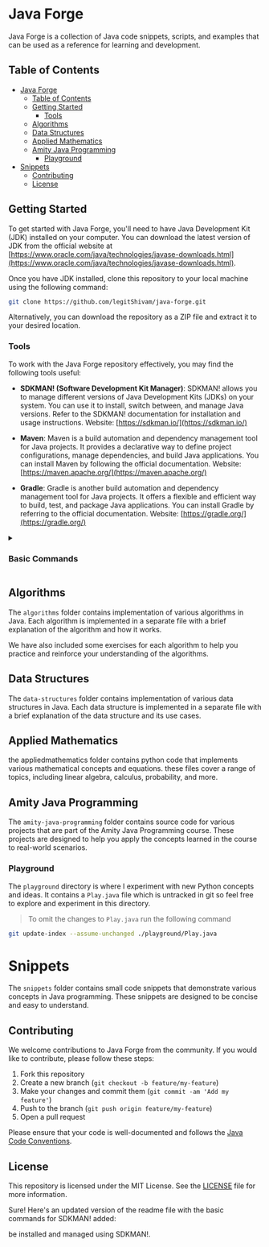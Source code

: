 # Java Forge

Java Forge is a collection of Java code snippets, scripts, and examples that can be used as a reference for learning and development.

## Table of Contents

- [Java Forge](#java-forge)
  - [Table of Contents](#table-of-contents)
  - [Getting Started](#getting-started)
    - [Tools](#tools)
  - [Algorithms](#algorithms)
  - [Data Structures](#data-structures)
  - [Applied Mathematics](#applied-mathematics)
  - [Amity Java Programming](#amity-java-programming)
    - [Playground](#playground)
- [Snippets](#snippets)
  - [Contributing](#contributing)
  - [License](#license)

## Getting Started

To get started with Java Forge, you'll need to have Java Development Kit (JDK) installed on your computer. You can download the latest version of JDK from the official website at [https://www.oracle.com/java/technologies/javase-downloads.html](https://www.oracle.com/java/technologies/javase-downloads.html).

Once you have JDK installed, clone this repository to your local machine using the following command:

```bash
git clone https://github.com/legitShivam/java-forge.git
```

Alternatively, you can download the repository as a ZIP file and extract it to your desired location.

### Tools

To work with the Java Forge repository effectively, you may find the following tools useful:

- **SDKMAN! (Software Development Kit Manager)**: SDKMAN! allows you to manage different versions of Java Development Kits (JDKs) on your system. You can use it to install, switch between, and manage Java versions. Refer to the SDKMAN! documentation for installation and usage instructions. Website: [https://sdkman.io/](https://sdkman.io/)

- **Maven**: Maven is a build automation and dependency management tool for Java projects. It provides a declarative way to define project configurations, manage dependencies, and build Java applications. You can install Maven by following the official documentation. Website: [https://maven.apache.org/](https://maven.apache.org/)

- **Gradle**: Gradle is another build automation and dependency management tool for Java projects. It offers a flexible and efficient way to build, test, and package Java applications. You can install Gradle by referring to the official documentation. Website: [https://gradle.org/](https://gradle.org/)

<details>
  <summary> <h3> Basic Commands </h3> </summary>

Here are some basic commands that you may find helpful when working with this repository:

<details>
  <summary> SDKMAN! Commands: </summary>

- `sdk version`: Checks the version of SDKMAN! installed on your system.

- `sdk install java <version>`: Installs the specified version of Java. For example, `sdk install java 11.0.3-zulu` installs Zulu OpenJDK 11.0.3.
    > you can install maven and gradle using sdkman as well.

- `sdk use java <version>`: Sets the specified version of Java as the current default. For example, `sdk use java 11.0.3-zulu` sets Zulu OpenJDK 11.0.3 as the default Java version.

- `sdk list java`: Lists the available Java versions that can
  
- `mvn clean install`: Builds the Java Forge project using Maven, resolving dependencies and generating the compiled output.

- `gradle build`: Builds the Java Forge project using Gradle, resolving dependencies and generating the compiled output.

- `java -jar <jar-file>`: Executes a compiled Java application from the generated JAR file.

Refer to the respective documentation of each tool for more advanced usage and customization options.

Certainly! Here are some common Maven and Gradle commands that you can use when working with Java projects:
</details>

<details>
  <summary> Maven Commands </summary>

- `mvn clean`: Cleans the project by deleting the target directory and any generated files.

- `mvn compile`: Compiles the source code of the project.

- `mvn test`: Runs the unit tests for the project.

- `mvn package`: Packages the compiled code and resources into a distributable format, such as a JAR or WAR file.

- `mvn install`: Installs the package into the local Maven repository, making it available for other projects to use as a dependency.

- `mvn clean install`: Performs a clean build, including cleaning the project, compiling, running tests, and packaging the application.

- `mvn dependency:tree`: Displays the dependency tree of the project, showing the dependencies and their versions.

</details>

<details>
  <summary> Gradle Commands </summary>

- `gradle clean`: Cleans the project by deleting the build directory and any generated files.

- `gradle build`: Compiles the source code, runs tests, and packages the application into a distributable format.

- `gradle test`: Runs the unit tests for the project.

- `gradle assemble`: Assembles the outputs of the project without running the tests.

- `gradle install`: Installs the project into the local Maven or Ivy repository, making it available for other projects to use as a dependency.

- `gradle clean build`: Performs a clean build, including cleaning the project, compiling, running tests, and packaging the application.

- `gradle dependencies`: Displays the dependencies of the project, showing the dependencies and their versions.

- `gradle tasks`: Displays the available tasks and their descriptions.
</details>
</details>

## Algorithms

The `algorithms` folder contains implementation of various algorithms in Java. Each algorithm is implemented in a separate file with a brief explanation of the algorithm and how it works.

We have also included some exercises for each algorithm to help you practice and reinforce your understanding of the algorithms.

## Data Structures

The `data-structures` folder contains implementation of various data structures in Java. Each data structure is implemented in a separate file with a brief explanation of the data structure and its use cases.

## Applied Mathematics

the appliedmathematics folder contains python code that implements various mathematical concepts and equations. these files cover a range of topics, including linear algebra, calculus, probability, and more.

## Amity Java Programming

The `amity-java-programming` folder contains source code for various projects that are part of the Amity Java Programming course. These projects are designed to help you apply the concepts learned in the course to real-world scenarios.

### Playground

The `playground` directory is where I experiment with new Python concepts and ideas. It contains a `Play.java` file which is untracked in git so feel free to explore and experiment in this directory.

> To omit the changes to `Play.java` run the following command

``` Bash
git update-index --assume-unchanged ./playground/Play.java
```

# Snippets

The `snippets` folder contains small code snippets that demonstrate various concepts in Java programming. These snippets are designed to be concise and easy to understand.

## Contributing

We welcome contributions to Java Forge from the community. If you would like to contribute, please follow these steps:

1. Fork this repository
2. Create a new branch (`git checkout -b feature/my-feature`)
3. Make your changes and commit them (`git commit -am 'Add my feature'`)
4. Push to the branch (`git push origin feature/my-feature`)
5. Open a pull request

Please ensure that your code is well-documented and follows the [Java Code Conventions](https://www.oracle.com/java/technologies/javase/codeconventions-introduction.html).

## License

This repository is licensed under the MIT License. See the [LICENSE](LICENSE) file for more information.

Sure! Here's an updated version of the readme file with the basic commands for SDKMAN! added:

be installed and managed using SDKMAN!.
